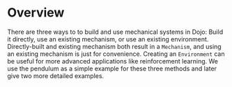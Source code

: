 # Overview

There are three ways to to build and use mechanical systems in Dojo: Build it directly, use an existing mechanism, or use an existing environment. Directly-built and existing mechanism both result in a `Mechanism`, and using an existing mechanism is just for convenience. Creating an `Environment` can be useful for more advanced applications like reinforcement learning. We use the pendulum as a simple example for these three methods and later give two more detailed examples.
